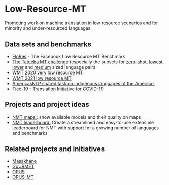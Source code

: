 # Low-Resource-MT

Promoting work on machine translation in low resource scenarios and for minority and under-resourced languages

## Data sets and benchmarks

* [FloRes](https://github.com/facebookresearch/flores/) - The Facebook Low Resource MT Benchmark
* [The Tatoeba MT challenge](https://github.com/Helsinki-NLP/Tatoeba-Challenge) (especially the subsets for [zero-shot](https://github.com/Helsinki-NLP/Tatoeba-Challenge/blob/master/results/tatoeba-results-all-subset-zero.md), [lowest](https://github.com/Helsinki-NLP/Tatoeba-Challenge/blob/master/results/tatoeba-results-all-subset-lowest.md), [lower](https://github.com/Helsinki-NLP/Tatoeba-Challenge/blob/master/results/tatoeba-results-all-subset-lower.md) and [medium](https://github.com/Helsinki-NLP/Tatoeba-Challenge/blob/master/results/tatoeba-results-all-subset-medium.md) sized language pairs
* [WMT 2020 very low resource MT](http://www.statmt.org/wmt20/unsup_and_very_low_res/)
* [WMT 2021 low resource MT](http://www.statmt.org/wmt21/)
* [AmericasNLP shared task on indigenous languages of the Americas](http://turing.iimas.unam.mx/americasnlp/st.html)
* [Tico-19](https://tico-19.github.io/) - Translation Initiative for COVID-19


## Projects and project ideas


* [NMT maps:](NMT-map/): show available models and their quality on maps
* [NMT leaderboard:](NMT-leaderboard/) Create a streamlined and easy-to-use extensible leaderboard for NMT with support for a growing number of languages and benchmarks


## Related projects and initiatives

* [Masakhane](https://www.masakhane.io/)
* [GoURMET](https://gourmet-project.eu/)
* [OPUS](https://opus.nlpl.eu/)
* [OPUS-MT](https://github.com/Helsinki-NLP/OPUS-MT)
